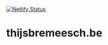 [![Netlify Status](https://api.netlify.com/api/v1/badges/347e522c-981c-44ba-8e57-6526f8352331/deploy-status)](https://app.netlify.com/sites/dreamy-jones-78be1f/deploys)

# thijsbremeesch.be
